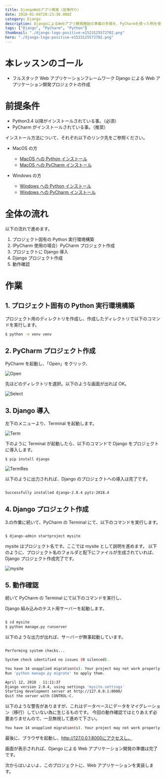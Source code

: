 ```yaml
---
title: DjangoWebアプリ開発（足場作り）
date: 2018-01-04T20:23:30.000Z
category: Django
description: DjangoによるWebアプリ開発開始の準備の手順を、PyCharmを使った例を使ってご紹介いたします。
tags: ["Django", "PyCharm", "Python"]
thumbnail: "./django-logo-positive-e1523125572702.png"
hero: "./django-logo-positive-e1523125572702.png"
---
```


# 本レッスンのゴール

- フルスタック Web アプリケーションフレームワーク Django による Web アプリケーション開発プロジェクトの作成

# 前提条件

- Python3.4 以降がインストールされている事。（必須）
- PyCharm がインストールされている事。（推奨）

<attention>

インストール方法について、それぞれ以下のリンク先をご参照ください。

- MacOS の方

  - <a href="https://startappdevfrom35.com/pythondevenvformacos/">MacOS への Python インストール</a>
  - <a href="https://startappdevfrom35.com/pycharminstallformacos/">MacOS への PyCharm インストール</a>

- Windows の方

  - <a href="https://startappdevfrom35.com/pythondevenvinstallforwindows/">Windows への Python インストール</a>
  - <a href="https://startappdevfrom35.com/pycharminstallforwindows/">Windows への PyCharm インストール</a>

</attention>

# 全体の流れ

以下の流れで進めます。

1. プロジェクト固有の Python 実行環境構築
2. (PyCharm 使用の場合）PyCharm プロジェクト作成
3. プロジェクトに Django 導入
4. Django プロジェクト作成
5. 動作確認

<adsence></adsence>

# 作業

## 1. プロジェクト固有の Python 実行環境構築

プロジェクト用のディレクトリを作成し、作成したディレクトリで以下のコマンドを実行します。

```bash
$ python -m venv venv
```

## 2. PyCharm プロジェクト作成

PyCharm を起動し、「Open」をクリック、

![Open](ffc462a8abe209d4699fb705cfe05e13.png)

先ほどのディレクトリを選択。以下のような画面が出れば OK。

![Select](7c5dc0bccc7f97ae49443f972faeebf4.png)

## 3. Django 導入

左下のメニューより、Terminal を起動します。

![Term](eadc4de1dfbe9249682238f6f08dae4f.png)

下のように Terminal が起動したら、以下のコマンドで Django をプロジェクトに導入します。

```bash
$ pip install django
```

![TermRes](74a37b432d0db87c57b1d82611ae2862.png)

以下のように出力されれば、Django のプロジェクトへの導入は完了です。

```bash

Successfully installed django-2.0.4 pytz-2018.4

```

## 4. Django プロジェクト作成

3.の作業に続いて、PyCharm の Terminal にて、以下のコマンドを実行します。

```bash

$ django-admin startproject mysite

```

<point>mysite はプロジェクト名です。ここでは mysite として説明を進めます。</point>
以下のように、プロジェクト名のフォルダと配下にファイルが生成されていれば、
Django プロジェクト作成完了です。

![mysite](3209ab2450de3515048a3e2286f5953b.png)

## 5. 動作確認

続いて PyCharm の Terminal にて以下のコマンドを実行し、

Django 組み込みのテスト用サーバーを起動します。

```bash

$ cd mysite
$ python manage.py runserver

```

以下のような出力が出れば、サーバーが無事起動しています。

```bash

Performing system checks...

System check identified no issues (0 silenced).

You have 14 unapplied migration(s). Your project may not work properly until you apply the migrations for app(s): admin, auth, contenttypes, sessions.
Run 'python manage.py migrate' to apply them.

April 12, 2018 - 11:11:37
Django version 2.0.4, using settings 'mysite.settings'
Starting development server at http://127.0.0.1:8000/
Quit the server with CONTROL-C.

```

<attention>
以下のような警告がありますが、これはデータベースにデータをマイグレーション（移行）していない為に生じるものです。
今回の動作確認ではとりあえず必要ありませんので、一旦無視して進めて下さい。

```bash
You have 14 unapplied migration(s). Your project may not work properly until you apply the migrations for app(s): admin, auth, contenttypes, sessions. Run 'python manage.py migrate' to apply them.
```

</attention>

最後に、ブラウザを起動し、http://127.0.0.1:8000にアクセスし、

画面が表示されれば、Django による Web アプリケーション開発の準備は完了です。

次からはいよいよ、このプロジェクトに、Web アプリケーションを実装します。
